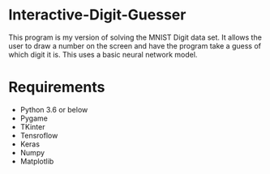 # Interactive-Digit-Guesser

This program is my version of solving the MNIST Digit data set. It allows the user to draw a number on the screen and have the program take a guess of which digit it is. This uses a basic neural network model.

# Requirements
- Python 3.6 or below
- Pygame
- TKinter
- Tensroflow
- Keras
- Numpy
- Matplotlib
